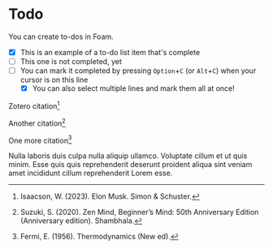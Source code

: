 # Todo

You can create to-dos in Foam.

- [x] This is an example of a to-do list item that's complete
- [ ] This one is not completed, yet
- [ ] You can mark it completed by pressing `Option`+`C` (or `Alt`+`C`) when your cursor is on this line
  - [x] You can also select multiple lines and mark them all at once!

Zotero citation[^isaacsonElonMusk2023]

Another citation[^suzukiZenMindBeginner2020]

One more citation[^fermiThermodynamics1956]

Nulla laboris duis culpa nulla aliquip ullamco. Voluptate cillum et ut quis minim. Esse quis quis reprehenderit deserunt proident aliqua sint veniam amet incididunt cillum reprehenderit Lorem esse.


[^isaacsonElonMusk2023]: Isaacson, W. (2023). Elon Musk. Simon & Schuster.
[^suzukiZenMindBeginner2020]: Suzuki, S. (2020). Zen Mind, Beginner’s Mind: 50th Anniversary Edition (Anniversary edition). Shambhala.
[^fermiThermodynamics1956]: Fermi, E. (1956). Thermodynamics (New ed).
